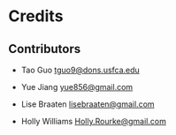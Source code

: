 # Credits


## Contributors

* Tao Guo <tguo9@dons.usfca.edu>

* Yue Jiang <yue856@gmail.com>

* Lise Braaten <lisebraaten@gmail.com>

* Holly Williams <Holly.Rourke@gmail.com>
